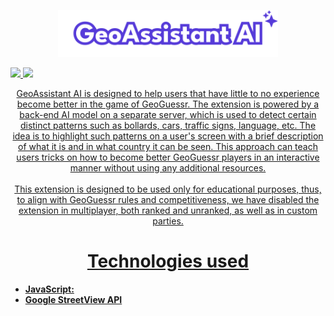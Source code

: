 <p align="center">
  <img width="70%" src="./readme_helpers/logo.svg">
</p>

<p>
  <a href="https://www.geoguessr.com/" target="_blank">
    <img src="https://img.shields.io/badge/GeoGuessr-563B9A?style=for-the-badge"
  </a>
  <a href="https://youtu.be/MwEQZH-DiUg" target="_blank">
    <img src="https://img.shields.io/badge/Video%20Presentation-563B9A?style=for-the-badge"
  </a>
</p>
<p align="center">
    GeoAssistant AI is designed to help users that have little to no experience become better in the game of GeoGuessr. The extension is powered by a back-end AI model on a separate server, which is used to detect certain distinct patterns such as bollards, cars, traffic signs, language, etc. The idea is to highlight such patterns on a user's screen with a brief description of what it is and in what country it can be seen. This approach can teach users tricks on how to become better GeoGuessr players in an interactive manner without using any additional resources.
  <br>
  <br>
This extension is designed to be used only for educational purposes, thus, to align with GeoGuessr rules and competitiveness, we have disabled the extension in multiplayer, both ranked and unranked, as well as in custom parties.
</p>


<h1 align="center">Technologies used</h1>

- **JavaScript:**
- **<a href="https://developers.google.com/maps/documentation/streetview?_gl=1*1rn0145*_up*MQ..*_ga*MTM0ODA3MDYyNC4xNzI2MTI3MzEy*_ga_NRWSTWS78N*MTcyNjEyNzMxMS4xLjAuMTcyNjEyNzMxMS4wLjAuMA.." target="_blank">Google StreetView API</a>**
